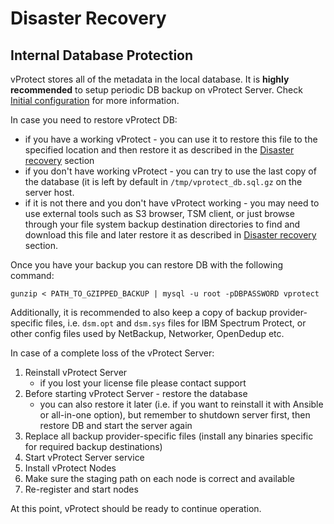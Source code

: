 # Disaster Recovery

## Internal Database Protection

vProtect stores all of the metadata in the local database. It is **highly recommended** to setup periodic DB backup on vProtect Server. Check [Initial configuration](../deployment/initial-configuration.md) for more information.

In case you need to restore vProtect DB:

* if you have a working vProtect - you can use it to restore this file to the specified location and then restore it as described in the [Disaster recovery](disaster-recovery.md) section
* if you don't have working vProtect - you can try to use the last copy of the database \(it is left by default in `/tmp/vprotect_db.sql.gz` on the server host.
* if it is not there and you don't have vProtect working - you may need to use external tools such as S3 browser, TSM client, or just browse through your file system backup destination directories to find and download this file and later restore it as described in [Disaster recovery](disaster-recovery.md) section.

Once you have your backup you can restore DB with the following command:

```text
gunzip < PATH_TO_GZIPPED_BACKUP | mysql -u root -pDBPASSWORD vprotect
```

Additionally, it is recommended to also keep a copy of backup provider-specific files, i.e. `dsm.opt` and `dsm.sys` files for IBM Spectrum Protect, or other config files used by NetBackup, Networker, OpenDedup etc.

In case of a complete loss of the vProtect Server:

1. Reinstall vProtect Server
   * if you lost your license file please contact support
2. Before starting vProtect Server - restore the database
   * you can also restore it later \(i.e. if you want to reinstall it with Ansible or all-in-one option\), but remember to shutdown server first, then restore DB and start the server again 
3. Replace all backup provider-specific files \(install any binaries specific for required backup destinations\)
4. Start vProtect Server service
5. Install vProtect Nodes
6. Make sure the staging path on each node is correct and available
7. Re-register and start nodes

At this point, vProtect should be ready to continue operation.

